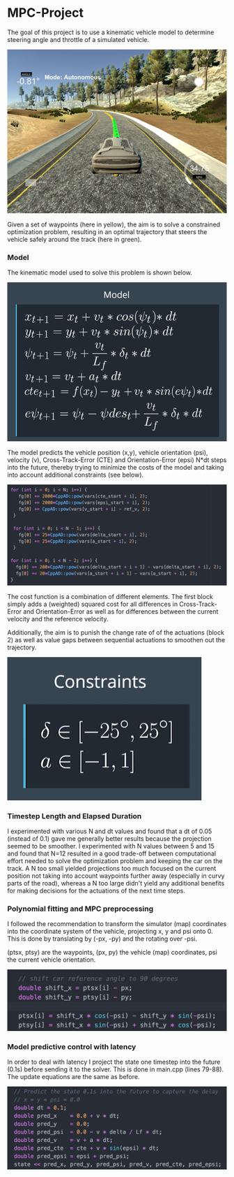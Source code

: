 # MPC-Project

The goal of this project is to use a kinematic vehicle model to determine steering angle and throttle of a simulated vehicle.

![Screenshot](mpc.png)

Given a set of waypoints (here in yellow), the aim is to solve a constrained optimization problem, resulting in an optimal trajectory that steers the vehicle safely around the track (here in green). 

### Model

The kinematic model used to solve this problem is shown below.

![](model.png)

The model predicts the vehicle position (x,y), vehicle orientation (psi), velocity (v), Cross-Track-Error (CTE) and Orientation-Error (epsi) N*dt steps into the future, thereby trying to minimize the costs of the model and taking into account additional constraints (see below).

![](costs.png)

The cost function is a combination of different elements. The first block simply adds a (weighted) squared cost for all differences in Cross-Track-Error and Orientation-Error as well as for differences between the current velocity and the reference velocity.

Additionally, the aim is to punish the change rate of of the actuations (block 2) as well as value gaps between sequential actuations to smoothen out the trajectory.

![](constraints.png)

### Timestep Length and Elapsed Duration

I experimented with various N and dt values and found that a dt of 0.05 (instead of 0.1) gave me generally better results because the projection seemed to be smoother. I experimented with N values between 5 and 15 and found that N=12 resulted in a good trade-off between computational effort needed to solve the optimization problem and keeping the car on the track. A N too small yielded projections too much focused on the current position not taking into account waypoints further away (especially in curvy parts of the road), whereas a N too large didn't yield any additional benefits for making decisions for the actuations of the next time steps.


### Polynomial fitting and MPC preprocessing

I followed the recommendation to transform the simulator (map) coordinates into the coordinate system of the vehicle, projecting x, y and psi onto 0. This is done by translating by (-px, -py) and the rotating over -psi.

(ptsx, ptsy) are the waypoints, (px, py) the vehicle (map) coordinates, psi the current vehicle orientation.

![](projection.png)


### Model predictive control with latency

In order to deal with latency I project the state one timestep into the future (0.1s) before sending it to the solver. This is done in main.cpp (lines 79-88). The update equations are the same as before. 

![](state.png)

